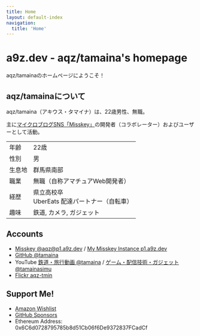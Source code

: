 ```yaml
---
title: Home
layout: default-index
navigation:
  title: 'Home'
---
```


# a9z.dev - aqz/tamaina's homepage

aqz/tamainaのホームページにようこそ！

## aqz/tamainaについて
aqz/tamaina（アキウス・タマイナ）は、22歳男性、無職。

主に[マイクロブログSNS「Misskey」](https://misskey-hub.net)の開発者（コラボレーター）およびユーザーとして活動。

| | |
|:--|:--|
|年齢|22歳|
|性別|男|
|生息地|群馬県南部|
|職業|無職（自称アマチュアWeb開発者）|
|経歴|県立高校卒<br>UberEats 配達パートナー（自転車）|
|趣味|鉄道, カメラ, ガジェット|

## Accounts

- [Misskey @aqz@p1.a9z.dev](https://p1.a9z.dev/@aqz) / [My Misskey Instance p1.a9z.dev](https://p1.a9z.dev)
- [GitHub @tamaina](https://github.com/tamaina)
- YouTube [鉄道・旅行動画 @tamaina](https://www.youtube.com/channel/UCds1cPl1_3Tv5oKp3bQW0XA) / [ゲーム・配信技術・ガジェット @tamainasimu](https://www.youtube.com/channel/UC6hwXWEiuDUv0UCzU7UpTqg)
- [Flickr aqz-tmin](https://flickr.com/photos/150974953@N07/)

## Support Me!

- [Amazon Wishlist](https://www.amazon.jp/hz/wishlist/ls/1MS8O2CUKPL8I)
- [GitHub Sponsors](https://github.com/sponsors/tamaina/)
- Ethereum Address: 0x6C6d0728795785b8d51Cb06f6De9372837FCadCf
